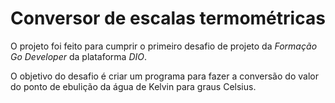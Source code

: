 # Conversor de escalas termométricas

O projeto foi feito para cumprir o primeiro desafio de projeto da *Formação Go Developer* da plataforma *DIO*.

O objetivo do desafio é criar um programa para fazer a conversão do valor do ponto de ebulição da água de Kelvin para graus Celsius.
